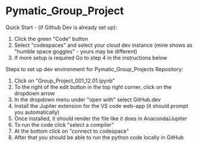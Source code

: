 # Pymatic_Group_Project
Quick Start - (if Github Dev is already set up):
1. Click the green "Code" button
2. Select "codespaces" and select your cloud dev instance (mine shows as "humble space goggles" - yours may be different) 
3.  If more setup is required Go to step 4 in the instructions below


Steps to set up dev environment for Pymatic_Group_Projects Repository:
1. Click on "Group_Project_001_12.01.ipynb"
2. To the right of the edit button in the top right corner, click on the dropdown arrow
3. In the dropdown menu under "open with" select GitHub.dev
4. Install the Jupiter extension for the VS code web-app (it should prompt you automatically)
5. Once installed, it should render the file like it does in Anaconda/Jupiter
6. To run the code click "select a compiler" 
7. At the bottom click on "connect to codespace" 
8. After that you should be able to run the python code locally in GitHub

